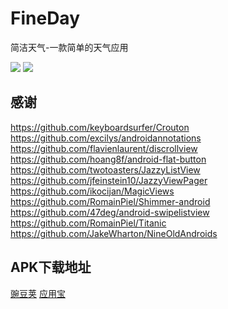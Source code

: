 FineDay
=======

简洁天气-一款简单的天气应用


![](http://pp.myapp.com/ma_pic/0/shot_10635538_18167361_2_1402392647/550)
![](http://pp.myapp.com/ma_pic/0/shot_10635538_18167361_3_1402392647/550)




感谢
-------
https://github.com/keyboardsurfer/Crouton<br>
https://github.com/excilys/androidannotations<br>
https://github.com/flavienlaurent/discrollview<br>
https://github.com/hoang8f/android-flat-button<br>
https://github.com/twotoasters/JazzyListView<br>
https://github.com/jfeinstein10/JazzyViewPager<br>
https://github.com/ikocijan/MagicViews<br>
https://github.com/RomainPiel/Shimmer-android<br>
https://github.com/47deg/android-swipelistview<br>
https://github.com/RomainPiel/Titanic<br>
https://github.com/JakeWharton/NineOldAndroids<br>
    
APK下载地址
------- 

[豌豆荚](http://www.wandoujia.com/apps/com.gitonway.fineday)
[应用宝](http://android.myapp.com/myapp/detail.htm?apkName=com.gitonway.fineday)
    



